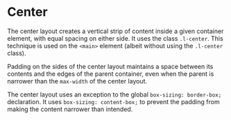 # Center

The center layout creates a vertical strip of content inside a given container element, with equal spacing on either side. It uses the class `.l-center`. This technique is used on the `<main>` element (albeit without using the `.l-center` class).

Padding on the sides of the center layout maintains a space between its contents and the edges of the parent container, even when the parent is narrower than the `max-width` of the center layout.

The center layout uses an exception to the global `box-sizing: border-box;` declaration. It uses `box-sizing: content-box;` to prevent the padding from making the content narrower than intended.

<example title="Center layout" src="components/center.html.twig" />